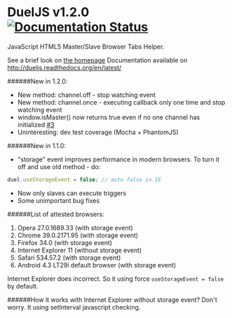 DuelJS v1.2.0 [![Documentation Status](https://readthedocs.org/projects/dueljs/badge/?version=latest)](https://readthedocs.org/projects/dueljs/?badge=latest)
======
JavaScript HTML5 Master/Slave Browser Tabs Helper.

See a brief look on [the homepage](http://dueljs.studentivan.ru)
Documentation available on http://dueljs.readthedocs.org/en/latest/

######New in 1.2.0:
* New method: channel.off - stop watching event
* New method: channel.once - executing callback only one time and stop watching event
* window.isMaster() now returns true even if no one channel has initialized [#3](https://github.com/studentIvan/dueljs/issues/3)
* Uninteresting: dev test coverage (Mocha + PhantomJS)

######New in 1.1.0:
* "storage" event improves performance in modern browsers.
To turn it off and use old method - do:

```javascript
duel.useStorageEvent = false; // auto false in IE
```

* Now only slaves can execute triggers
* Some unimportant bug fixes

######List of attested browsers:

1. Opera 27.0.1689.33 (with storage event)
2. Chrome 39.0.2171.95 (with storage event)
3. Firefox 34.0 (with storage event)
4. Internet Explorer 11 (without storage event)
5. Safari 534.57.2 (with storage event)
6. Android 4.3 LT29i default browser (with storage event)

Internet Explorer does incorrect. So it using force `useStorageEvent = false` by default.

######How it works with Internet Explorer without storage event?
Don't worry. It using setInterval javascript checking.